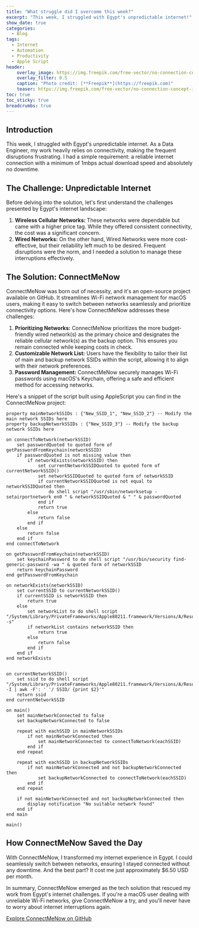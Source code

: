 ```yaml
---
title: "What struggle did I overcome this week?"
excerpt: "This week, I struggled with Egypt's unpredictable internet!"
show_date: true
categories:
  - Blog
tags:
  - Internet
  - Automation
  - Productivity
  - Apple Script
header:
    overlay_image: https://img.freepik.com/free-vector/no-connection-concept-illustration_114360-5987.jpg
    overlay_filter: 0.5
    caption: "Photo credit: [**Freepik**](https://freepik.com)"
    teaser: https://img.freepik.com/free-vector/no-connection-concept-illustration_114360-5987.jpg
toc: true
toc_sticky: true
breadcrumbs: true
---
```


## Introduction
This week, I struggled with Egypt's unpredictable internet. As a Data Engineer, my work heavily relies on connectivity, making the frequent disruptions frustrating. I had a simple requirement: a reliable internet connection with a minimum of 1mbps actual download speed and absolutely no downtime.

## The Challenge: Unpredictable Internet
Before delving into the solution, let's first understand the challenges presented by Egypt's internet landscape:
1. **Wireless Cellular Networks:** These networks were dependable but came with a higher price tag. While they offered consistent connectivity, the cost was a significant concern.
2. **Wired Networks:** On the other hand, Wired Networks were more cost-effective, but their reliability left much to be desired. Frequent disruptions were the norm, and I needed a solution to manage these interruptions effectively.

## The Solution: ConnectMeNow
ConnectMeNow was born out of necessity, and it's an open-source project available on GitHub. It streamlines Wi-Fi network management for macOS users, making it easy to switch between networks seamlessly and prioritize connectivity options. Here's how ConnectMeNow addresses these challenges:
1. **Prioritizing Networks:** ConnectMeNow prioritizes the more budget-friendly wired network(s) as the primary choice and designates the reliable cellular network(s) as the backup option. This ensures you remain connected while keeping costs in check.
2. **Customizable Network List:** Users have the flexibility to tailor their list of main and backup network SSIDs within the script, allowing it to align with their network preferences.
3. **Password Management:** ConnectMeNow securely manages Wi-Fi passwords using macOS's Keychain, offering a safe and efficient method for accessing networks.

Here's a snippet of the script built using AppleScript you can find in the ConnectMeNow project:
```applescript
property mainNetworkSSIDs : {"New_SSID_1", "New_SSID_2"} -- Modify the main network SSIDs here
property backupNetworkSSIDs : {"New_SSID_3"} -- Modify the backup network SSIDs here

on connectToNetwork(networkSSID)
    set passwordQuoted to quoted form of getPasswordFromKeychain(networkSSID)
    if passwordQuoted is not missing value then
        if networkExists(networkSSID) then
			set currentNetworkSSIDQuoted to quoted form of currentNetworkSSID()
			set networkSSIDQuoted to quoted form of networkSSID
            if currentNetworkSSIDQuoted is not equal to networkSSIDQuoted then
                do shell script "/usr/sbin/networksetup -setairportnetwork en0 " & networkSSIDQuoted & " " & passwordQuoted
            end if
            return true
        else
            return false
        end if
    else
        return false
    end if
end connectToNetwork

on getPasswordFromKeychain(networkSSID)
    set keychainPassword to do shell script "/usr/bin/security find-generic-password -wa " & quoted form of networkSSID
    return keychainPassword
end getPasswordFromKeychain

on networkExists(networkSSID)
    set currentSSID to currentNetworkSSID()
    if currentSSID is networkSSID then
        return true
    else
        set networkList to do shell script "/System/Library/PrivateFrameworks/Apple80211.framework/Versions/A/Resources/airport -s"
        if networkList contains networkSSID then
            return true
        else
            return false
        end if
    end if
end networkExists


on currentNetworkSSID()
    set ssid to do shell script "/System/Library/PrivateFrameworks/Apple80211.framework/Versions/A/Resources/airport -I | awk -F': ' '/ SSID/ {print $2}'"
    return ssid
end currentNetworkSSID

on main()
    set mainNetworkConnected to false
    set backupNetworkConnected to false
    
    repeat with eachSSID in mainNetworkSSIDs
        if not mainNetworkConnected then
            set mainNetworkConnected to connectToNetwork(eachSSID)
        end if
    end repeat
    
    repeat with eachSSID in backupNetworkSSIDs
        if not mainNetworkConnected and not backupNetworkConnected then
            set backupNetworkConnected to connectToNetwork(eachSSID)
        end if
    end repeat
    
    if not mainNetworkConnected and not backupNetworkConnected then
        display notification "No suitable network found"
    end if
end main

main()
```

## How ConnectMeNow Saved the Day
With ConnectMeNow, I transformed my internet experience in Egypt. I could seamlessly switch between networks, ensuring I stayed connected without any downtime. And the best part? It cost me just approximately $6.50 USD per month.

In summary, ConnectMeNow emerged as the tech solution that rescued my work from Egypt's internet challenges. If you're a macOS user dealing with unreliable Wi-Fi networks, give ConnectMeNow a try, and you'll never have to worry about internet interruptions again.

[Explore ConnectMeNow on GitHub][connect-me-now]

[connect-me-now]: https://github.com/mohamedawnallah/ConnectMeNow
